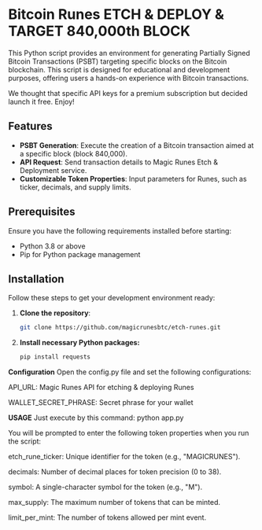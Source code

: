 # Bitcoin Runes ETCH & DEPLOY & TARGET 840,000th BLOCK

This Python script provides an environment for generating Partially Signed Bitcoin Transactions (PSBT) targeting specific blocks on the Bitcoin blockchain. This script is designed for educational and development purposes, offering users a hands-on experience with Bitcoin transactions.

We thought that specific API keys for a premium subscription but decided launch it free. Enjoy! 

## Features

- **PSBT Generation**: Execute the creation of a Bitcoin transaction aimed at a specific block (block 840,000).
- **API Request**: Send transaction details to Magic Runes Etch & Deployment service.
- **Customizable Token Properties**: Input parameters for Runes, such as ticker, decimals, and supply limits.

## Prerequisites

Ensure you have the following requirements installed before starting:
- Python 3.8 or above
- Pip for Python package management

## Installation

Follow these steps to get your development environment ready:

1. **Clone the repository**:
   ```bash
   git clone https://github.com/magicrunesbtc/etch-runes.git

2. **Install necessary Python packages:**
   ```bash
   pip install requests

**Configuration**
Open the config.py file and set the following configurations:

API_URL: Magic Runes API for etching & deploying Runes

WALLET_SECRET_PHRASE: Secret phrase for your wallet 



**USAGE**
Just execute by this command: python app.py

You will be prompted to enter the following token properties when you run the script:

etch_rune_ticker: Unique identifier for the token (e.g., "MAGICRUNES").

decimals: Number of decimal places for token precision (0 to 38).

symbol: A single-character symbol for the token (e.g., "M").

max_supply: The maximum number of tokens that can be minted.

limit_per_mint: The number of tokens allowed per mint event.
